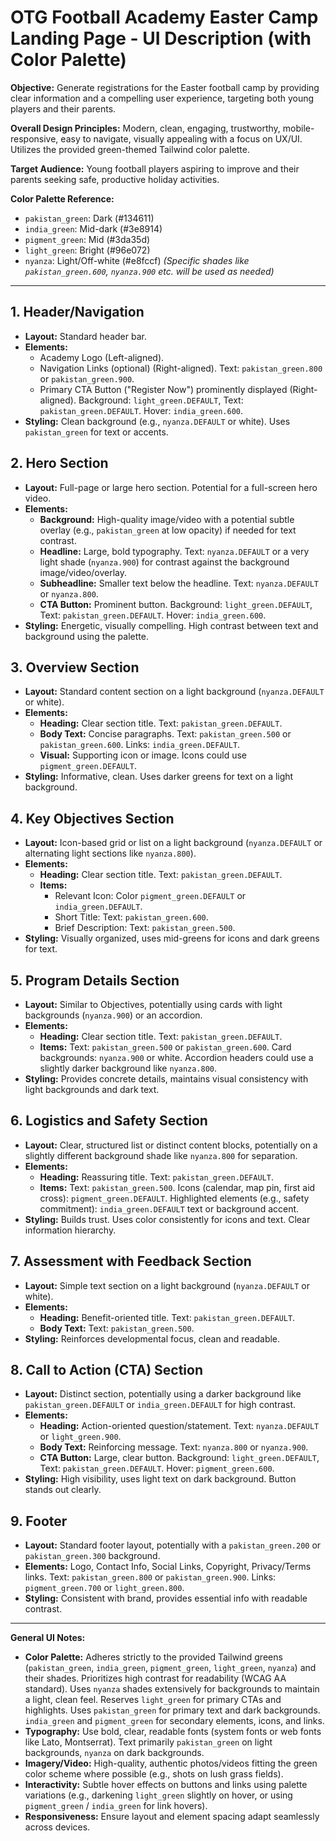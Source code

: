 # OTG Football Academy Easter Camp Landing Page - UI Description (with Color Palette)

**Objective:** Generate registrations for the Easter football camp by providing clear information and a compelling user experience, targeting both young players and their parents.

**Overall Design Principles:** Modern, clean, engaging, trustworthy, mobile-responsive, easy to navigate, visually appealing with a focus on UX/UI. Utilizes the provided green-themed Tailwind color palette.

**Target Audience:** Young football players aspiring to improve and their parents seeking safe, productive holiday activities.

**Color Palette Reference:**
* `pakistan_green`: Dark (#134611)
* `india_green`: Mid-dark (#3e8914)
* `pigment_green`: Mid (#3da35d)
* `light_green`: Bright (#96e072)
* `nyanza`: Light/Off-white (#e8fccf)
*(Specific shades like `pakistan_green.600`, `nyanza.900` etc. will be used as needed)*

---

## 1. Header/Navigation

* **Layout:** Standard header bar.
* **Elements:**
    * Academy Logo (Left-aligned).
    * Navigation Links (optional) (Right-aligned). Text: `pakistan_green.800` or `pakistan_green.900`.
    * Primary CTA Button ("Register Now") prominently displayed (Right-aligned). Background: `light_green.DEFAULT`, Text: `pakistan_green.DEFAULT`. Hover: `india_green.600`.
* **Styling:** Clean background (e.g., `nyanza.DEFAULT` or white). Uses `pakistan_green` for text or accents.

## 2. Hero Section

* **Layout:** Full-page or large hero section. Potential for a full-screen hero video.
* **Elements:**
    * **Background:** High-quality image/video with a potential subtle overlay (e.g., `pakistan_green` at low opacity) if needed for text contrast.
    * **Headline:** Large, bold typography. Text: `nyanza.DEFAULT` or a very light shade (`nyanza.900`) for contrast against the background image/video/overlay.
    * **Subheadline:** Smaller text below the headline. Text: `nyanza.DEFAULT` or `nyanza.800`.
    * **CTA Button:** Prominent button. Background: `light_green.DEFAULT`, Text: `pakistan_green.DEFAULT`. Hover: `india_green.600`.
* **Styling:** Energetic, visually compelling. High contrast between text and background using the palette.

## 3. Overview Section

* **Layout:** Standard content section on a light background (`nyanza.DEFAULT` or white).
* **Elements:**
    * **Heading:** Clear section title. Text: `pakistan_green.DEFAULT`.
    * **Body Text:** Concise paragraphs. Text: `pakistan_green.500` or `pakistan_green.600`. Links: `india_green.DEFAULT`.
    * **Visual:** Supporting icon or image. Icons could use `pigment_green.DEFAULT`.
* **Styling:** Informative, clean. Uses darker greens for text on a light background.

## 4. Key Objectives Section

* **Layout:** Icon-based grid or list on a light background (`nyanza.DEFAULT` or alternating light sections like `nyanza.800`).
* **Elements:**
    * **Heading:** Clear section title. Text: `pakistan_green.DEFAULT`.
    * **Items:**
        * Relevant Icon: Color `pigment_green.DEFAULT` or `india_green.DEFAULT`.
        * Short Title: Text: `pakistan_green.600`.
        * Brief Description: Text: `pakistan_green.500`.
* **Styling:** Visually organized, uses mid-greens for icons and dark greens for text.

## 5. Program Details Section

* **Layout:** Similar to Objectives, potentially using cards with light backgrounds (`nyanza.900`) or an accordion.
* **Elements:**
    * **Heading:** Clear section title. Text: `pakistan_green.DEFAULT`.
    * **Items:** Text: `pakistan_green.500` or `pakistan_green.600`. Card backgrounds: `nyanza.900` or white. Accordion headers could use a slightly darker background like `nyanza.800`.
* **Styling:** Provides concrete details, maintains visual consistency with light backgrounds and dark text.

## 6. Logistics and Safety Section

* **Layout:** Clear, structured list or distinct content blocks, potentially on a slightly different background shade like `nyanza.800` for separation.
* **Elements:**
    * **Heading:** Reassuring title. Text: `pakistan_green.DEFAULT`.
    * **Items:** Text: `pakistan_green.500`. Icons (calendar, map pin, first aid cross): `pigment_green.DEFAULT`. Highlighted elements (e.g., safety commitment): `india_green.DEFAULT` text or background accent.
* **Styling:** Builds trust. Uses color consistently for icons and text. Clear information hierarchy.

## 7. Assessment with Feedback Section

* **Layout:** Simple text section on a light background (`nyanza.DEFAULT` or white).
* **Elements:**
    * **Heading:** Benefit-oriented title. Text: `pakistan_green.DEFAULT`.
    * **Body Text:** Text: `pakistan_green.500`.
* **Styling:** Reinforces developmental focus, clean and readable.

## 8. Call to Action (CTA) Section

* **Layout:** Distinct section, potentially using a darker background like `pakistan_green.DEFAULT` or `india_green.DEFAULT` for high contrast.
* **Elements:**
    * **Heading:** Action-oriented question/statement. Text: `nyanza.DEFAULT` or `light_green.900`.
    * **Body Text:** Reinforcing message. Text: `nyanza.800` or `nyanza.900`.
    * **CTA Button:** Large, clear button. Background: `light_green.DEFAULT`, Text: `pakistan_green.DEFAULT`. Hover: `pigment_green.600`.
* **Styling:** High visibility, uses light text on dark background. Button stands out clearly.

## 9. Footer

* **Layout:** Standard footer layout, potentially with a `pakistan_green.200` or `pakistan_green.300` background.
* **Elements:** Logo, Contact Info, Social Links, Copyright, Privacy/Terms links. Text: `pakistan_green.800` or `pakistan_green.900`. Links: `pigment_green.700` or `light_green.800`.
* **Styling:** Consistent with brand, provides essential info with readable contrast.

---

**General UI Notes:**

* **Color Palette:** Adheres strictly to the provided Tailwind greens (`pakistan_green`, `india_green`, `pigment_green`, `light_green`, `nyanza`) and their shades. Prioritizes high contrast for readability (WCAG AA standard). Uses `nyanza` shades extensively for backgrounds to maintain a light, clean feel. Reserves `light_green` for primary CTAs and highlights. Uses `pakistan_green` for primary text and dark backgrounds. `india_green` and `pigment_green` for secondary elements, icons, and links.
* **Typography:** Use bold, clear, readable fonts (system fonts or web fonts like Lato, Montserrat). Text primarily `pakistan_green` on light backgrounds, `nyanza` on dark backgrounds.
* **Imagery/Video:** High-quality, authentic photos/videos fitting the green color scheme where possible (e.g., shots on lush grass fields).
* **Interactivity:** Subtle hover effects on buttons and links using palette variations (e.g., darkening `light_green` slightly on hover, or using `pigment_green` / `india_green` for link hovers).
* **Responsiveness:** Ensure layout and element spacing adapt seamlessly across devices.
